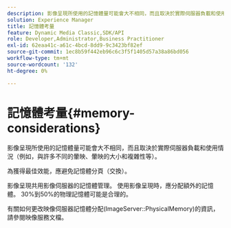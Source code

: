 ```yaml
---
description: 影像呈現所使用的記憶體量可能會大不相同，而且取決於實際伺服器負載和使用情況（例如，與許多不同的暈映、暈映的大小和複雜性等）。
solution: Experience Manager
title: 記憶體考量
feature: Dynamic Media Classic,SDK/API
role: Developer,Administrator,Business Practitioner
exl-id: 62eaa41c-a61c-4bcd-8dd9-9c3423bf82ef
source-git-commit: 1ec8b59f442eb96c6c3f5f1405d57a38a86bd056
workflow-type: tm+mt
source-wordcount: '132'
ht-degree: 0%

---
```


# 記憶體考量{#memory-considerations}

影像呈現所使用的記憶體量可能會大不相同，而且取決於實際伺服器負載和使用情況（例如，與許多不同的暈映、暈映的大小和複雜性等）。

為獲得最佳效能，應避免記憶體分頁（交換）。

影像呈現共用影像伺服器的記憶體管理。 使用影像呈現時，應分配額外的記憶體。 30%到50%的物理記憶體可能是合理的。

有關如何更改映像伺服器記憶體分配(ImageServer::PhysicalMemory)的資訊，請參閱映像服務文檔。
